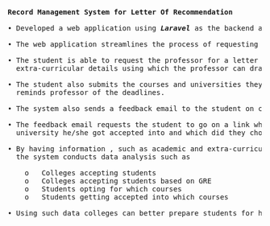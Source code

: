 <pre>
<b>Record Management System for Letter Of Recommendation</b><br>       
• Developed a web application using <b><i>Laravel</i></b> as the backend and <b><i>Vue Js</i></b> as the front end.<br>
• The web application streamlines the process of requesting a letter of recommendation.<br>
• The student is able to request the professor for a letter of recommendation online by giving his academic and <br>  extra-curricular details using which the professor can draft a LOR.<br>
• The student also submits the courses and universities they are applying to and their deadlines with which the system <br>  reminds professor of the deadlines.<br>
• The system also sends a feedback email to the student on completion of 150 days from the deadline.<br>
• The feedback email requests the student to go on a link where he can submit details as in which course and <br>  university he/she got accepted into and which did they choose.<br>
• By having information , such as academic and extra-curricular details and the courses students got accepted into, <br>  the system conducts data analysis such as<br>
    o	Colleges accepting students
    o	Colleges accepting students based on GRE
    o	Students opting for which courses
    o	Students getting accepted into which courses<br>
• Using such data colleges can better prepare students for higher studies.

</pre>
